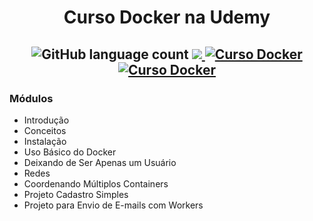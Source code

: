<h1 align="center">
  Curso Docker na Udemy
</h1>

<h2 align="center">
  <img alt="GitHub language count" src="https://img.shields.io/github/languages/count/diegomrz/curso-docker">

  <a href="https://www.linkedin.com/in/diegomrz/">
    <img src="https://img.shields.io/badge/linkedin-diegomrz-blue">
  </a>

  <a href="https://www.udemy.com/curso-docker/">
    <img alt="Curso Docker" src="https://img.shields.io/badge/curso-Docker-blue">
  </a>
  
  <a href="https://www.udemy.com/curso-docker/">
    <img alt="Curso Docker" src="https://img.shields.io/badge/conclusão-36/60-brightgreen">
  </a>
</h2>

### Módulos
 - Introdução
 - Conceitos
 - Instalação
 - Uso Básico do Docker
 - Deixando de Ser Apenas um Usuário
 - Redes
 - Coordenando Múltiplos Containers
 - Projeto Cadastro Simples 
 - Projeto para Envio de E-mails com Workers 

